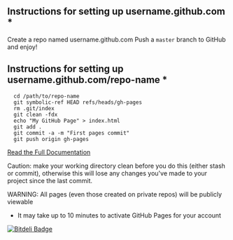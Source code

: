 ## Instructions for setting up __username.github.com__ *

  Create a repo named username.github.com
  Push a `master` branch to GitHub and enjoy!

## Instructions for setting up __username.github.com/repo-name__ *

```
  cd /path/to/repo-name
  git symbolic-ref HEAD refs/heads/gh-pages
  rm .git/index
  git clean -fdx
  echo "My GitHub Page" > index.html
  git add .
  git commit -a -m "First pages commit"
  git push origin gh-pages
```

[Read the Full Documentation](http://pages.github.com/)

Caution: make your working directory clean before you do this (either stash or commit), otherwise this will lose any changes you've made to your project since the last commit.

WARNING: All pages (even those created on private repos) will be publicly viewable

* It may take up to 10 minutes to activate GitHub Pages for your account


[![Bitdeli Badge](https://d2weczhvl823v0.cloudfront.net/utensil/utensil.github.com/trend.png)](https://bitdeli.com/free "Bitdeli Badge")

